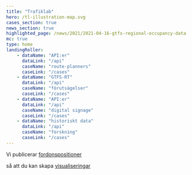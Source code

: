 ```yaml
---
title: "Trafiklab"
hero: /tl-illustration-map.svg
cases_section: true
news_section: true
highlighted_page: /news/2021/2021-04-16-gtfs-regional-occupancy-data
mc: true
type: home
landingRoller:
    - dataName: "API:er"
      dataLink: "/api"
      caseName: "route-planners"
      caseLink: "/cases"
    - dataName: "GTFS-RT"
      dataLink: "/api"
      caseName: "förutsägelser"
      caseLink: "/cases"
    - dataName: "API:er"
      dataLink: "/api"
      caseName: "digital signage"
      caseLink: "/cases"
    - dataName: "historiskt data"
      dataLink: "/api"
      caseName: "forskning"
      caseLink: "/cases"
---
```

<p>Vi publicerar <a class="landing-roller" href="/api/trafiklab-apis/gtfs-regional/gtfs-regional-realtime/">fordonspositioner</a></p>
<p>så att du kan skapa <a class="landing-roller" href="/cases">visualiseringar</a></p>

